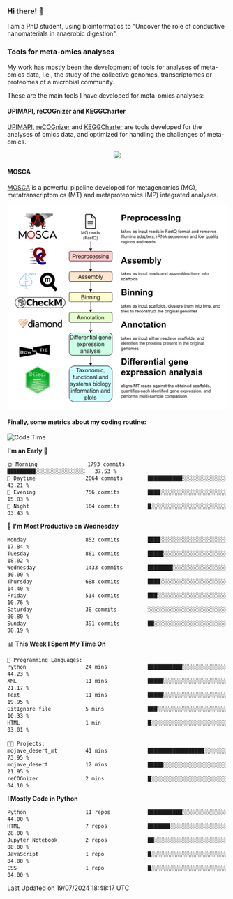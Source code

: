 ### Hi there! 👋

I am a PhD student, using bioinformatics to "Uncover the role of conductive nanomaterials in anaerobic digestion".

### Tools for meta-omics analyses

My work has mostly been the development of tools for analyses of meta-omics data, i.e., the study of the collective genomes, transcriptomes or proteomes of a microbial community.

These are the main tools I have developed for meta-omics analyses:

#### UPIMAPI, reCOGnizer and KEGGCharter

[UPIMAPI](https://github.com/iquasere/UPIMAPI), [reCOGnizer](https://github.com/iquasere/reCOGnizer) and [KEGGCharter](https://github.com/iquasere/KEGGCharter) are tools developed for the analyses of omics data, and optimized for handling the challenges of meta-omics.

<p align="center">
    <img src="assets/annotation_paper.png">
</p>

#### MOSCA

[MOSCA](https://github.com/iquasere/MOSCA) is a powerful pipeline developed for metagenomics (MG), metatranscriptomics (MT) and metaproteomics (MP) integrated analyses.

<p align="center">
    <img src="assets/mosca_workflow.png" align="center" width="700">
</p>


#### Finally, some metrics about my coding routine:

<!--START_SECTION:waka-->
![Code Time](http://img.shields.io/badge/Code%20Time-847%20hrs%2045%20mins-blue)

**I'm an Early 🐤** 

```text
🌞 Morning                1793 commits        █████████░░░░░░░░░░░░░░░░   37.53 % 
🌆 Daytime                2064 commits        ███████████░░░░░░░░░░░░░░   43.21 % 
🌃 Evening                756 commits         ████░░░░░░░░░░░░░░░░░░░░░   15.83 % 
🌙 Night                  164 commits         █░░░░░░░░░░░░░░░░░░░░░░░░   03.43 % 
```
📅 **I'm Most Productive on Wednesday** 

```text
Monday                   852 commits         ████░░░░░░░░░░░░░░░░░░░░░   17.84 % 
Tuesday                  861 commits         █████░░░░░░░░░░░░░░░░░░░░   18.02 % 
Wednesday                1433 commits        ████████░░░░░░░░░░░░░░░░░   30.00 % 
Thursday                 688 commits         ████░░░░░░░░░░░░░░░░░░░░░   14.40 % 
Friday                   514 commits         ███░░░░░░░░░░░░░░░░░░░░░░   10.76 % 
Saturday                 38 commits          ░░░░░░░░░░░░░░░░░░░░░░░░░   00.80 % 
Sunday                   391 commits         ██░░░░░░░░░░░░░░░░░░░░░░░   08.19 % 
```


📊 **This Week I Spent My Time On** 

```text
💬 Programming Languages: 
Python                   24 mins             ███████████░░░░░░░░░░░░░░   44.23 % 
XML                      11 mins             █████░░░░░░░░░░░░░░░░░░░░   21.17 % 
Text                     11 mins             █████░░░░░░░░░░░░░░░░░░░░   19.95 % 
GitIgnore file           5 mins              ███░░░░░░░░░░░░░░░░░░░░░░   10.33 % 
HTML                     1 min               █░░░░░░░░░░░░░░░░░░░░░░░░   03.01 % 

🐱‍💻 Projects: 
mojave_desert_mt         41 mins             ██████████████████░░░░░░░   73.95 % 
mojave_desert            12 mins             █████░░░░░░░░░░░░░░░░░░░░   21.95 % 
reCOGnizer               2 mins              █░░░░░░░░░░░░░░░░░░░░░░░░   04.10 % 
```

**I Mostly Code in Python** 

```text
Python                   11 repos            ███████████░░░░░░░░░░░░░░   44.00 % 
HTML                     7 repos             ███████░░░░░░░░░░░░░░░░░░   28.00 % 
Jupyter Notebook         2 repos             ██░░░░░░░░░░░░░░░░░░░░░░░   08.00 % 
JavaScript               1 repo              █░░░░░░░░░░░░░░░░░░░░░░░░   04.00 % 
CSS                      1 repo              █░░░░░░░░░░░░░░░░░░░░░░░░   04.00 % 
```




 Last Updated on 19/07/2024 18:48:17 UTC
<!--END_SECTION:waka-->
